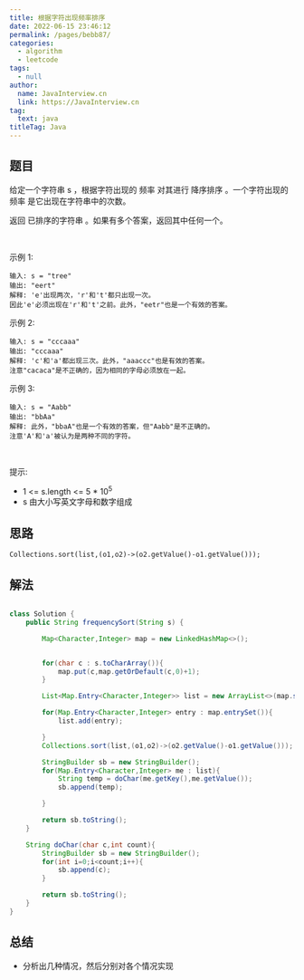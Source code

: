 ```yaml
---
title: 根据字符出现频率排序
date: 2022-06-15 23:46:12
permalink: /pages/bebb87/
categories: 
  - algorithm
  - leetcode
tags: 
  - null
author: 
  name: JavaInterview.cn
  link: https://JavaInterview.cn
tag: 
  text: java
titleTag: Java
---
```


## 题目
给定一个字符串 s ，根据字符出现的 频率 对其进行 降序排序 。一个字符出现的 频率 是它出现在字符串中的次数。

返回 已排序的字符串 。如果有多个答案，返回其中任何一个。

 

示例 1:

    输入: s = "tree"
    输出: "eert"
    解释: 'e'出现两次，'r'和't'都只出现一次。
    因此'e'必须出现在'r'和't'之前。此外，"eetr"也是一个有效的答案。
示例 2:

    输入: s = "cccaaa"
    输出: "cccaaa"
    解释: 'c'和'a'都出现三次。此外，"aaaccc"也是有效的答案。
    注意"cacaca"是不正确的，因为相同的字母必须放在一起。
示例 3:

    输入: s = "Aabb"
    输出: "bbAa"
    解释: 此外，"bbaA"也是一个有效的答案，但"Aabb"是不正确的。
    注意'A'和'a'被认为是两种不同的字符。
 

提示:

- 1 <= s.length <= 5 * 10<sup>5</sup>
- s 由大小写英文字母和数字组成


## 思路

    Collections.sort(list,(o1,o2)->(o2.getValue()-o1.getValue()));

## 解法
```java

class Solution {
    public String frequencySort(String s) {

        Map<Character,Integer> map = new LinkedHashMap<>();


        for(char c : s.toCharArray()){
            map.put(c,map.getOrDefault(c,0)+1);
        }

        List<Map.Entry<Character,Integer>> list = new ArrayList<>(map.size());

        for(Map.Entry<Character,Integer> entry : map.entrySet()){
            list.add(entry);

        }
        Collections.sort(list,(o1,o2)->(o2.getValue()-o1.getValue()));

        StringBuilder sb = new StringBuilder();
        for(Map.Entry<Character,Integer> me : list){
            String temp = doChar(me.getKey(),me.getValue());
            sb.append(temp);

        }

        return sb.toString();
    }

    String doChar(char c,int count){
        StringBuilder sb = new StringBuilder();
        for(int i=0;i<count;i++){
            sb.append(c);
        }

        return sb.toString();
    }
}

```

## 总结

- 分析出几种情况，然后分别对各个情况实现 
